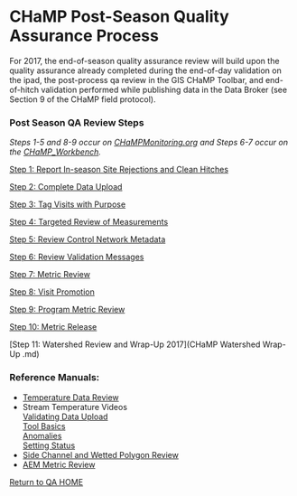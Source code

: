 # CHaMP Post-Season Quality Assurance Process 



For 2017, the end-of-season quality assurance review will
build upon the quality assurance already completed during the end-of-day
validation on the ipad, the post-process qa review in the GIS CHaMP Toolbar,
and end-of-hitch validation performed while publishing data in the Data Broker
(see Section 9 of the CHaMP field protocol). 



### Post Season QA Review Steps

*Steps 1-5 and 8-9 occur on [CHaMPMonitoring.org](www.champmonitoring.org) and Steps 6-7 occur on the [CHaMP_Workbench](workbench.northarrowresearch.com).*  

[Step 1: Report In-season Site Rejections and Clean Hitches](QA_SiteRejections_CleanHitches.md)

[Step 2:  Complete Data Upload](QA_DataUpload.md)

[Step 3: Tag Visits with Purpose](QA_VisitTags.md)

[Step 4: Targeted Review of Measurements](QA_ReviewMeasurements.md)

[Step 5: Review Control Network Metadata](QA_ControlNetworkMetadata.md)

[Step 6: Review Validation Messages](QA_ReviewValidationMessages.md)

[Step 7: Metric Review](QA_MetricReview.md)

[Step 8: Visit Promotion](QA_VisitPromotion.md)

[Step 9: Program Metric Review](Review_ProgramMetricsXYear.md)

[Step 10: Metric Release](QA_MetricRelease.md)

[Step 11: Watershed Review and Wrap-Up 2017](CHaMP Watershed Wrap-Up .md)

### Reference Manuals:
* [Temperature Data Review](https://www.dropbox.com/s/fi1bi5je3scsy9g/CM.org%20-%20StreamTempQAProtocol_2014.pdf?dl=0)
* Stream Temperature Videos  
    [Validating Data Upload](https://www.champmonitoring.org/Program/RetrieveProgramDocumentFile/Tab/1177)  
    [Tool Basics](https://www.champmonitoring.org/Program/RetrieveProgramDocumentFile/Tab/1178)  
    [Anomalies](https://www.champmonitoring.org/Program/RetrieveProgramDocumentFile/Tab/1179)  
    [Setting Status](https://www.champmonitoring.org/Program/RetrieveProgramDocumentFile/Tab/1180)  
* [Side Channel and Wetted Polygon Review](https://www.dropbox.com/s/7yczqql7xpiml7k/CHaMP_QA_SideChannels_MultipleWettedPolygons_Topo_Photo_Upload_2016.pdf?dl=0)  
* [AEM Metric Review](https://www.dropbox.com/s/f1du0eq2mk2a3xr/AEM%20QA%20addendum%202017%20part%201.pdf?dl=0)

[Return to QA HOME](QAMain.md)
